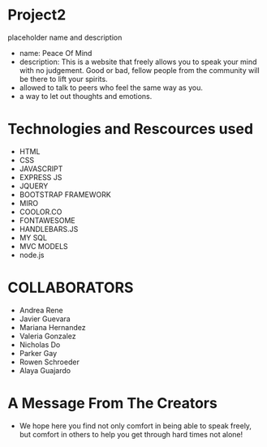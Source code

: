 # Project2
placeholder name and description
- name: Peace Of Mind
- description: This is a website that freely allows you to speak your mind with no judgement. Good or bad, fellow people from the community will be there to lift your spirits. 
- allowed to talk to peers who feel the same way as you.
- a way to let out thoughts and emotions.
# Technologies and Rescources used 
- HTML
- CSS
- JAVASCRIPT
- EXPRESS JS
- JQUERY
- BOOTSTRAP FRAMEWORK
- MIRO 
- COOLOR.CO
- FONTAWESOME 
- HANDLEBARS.JS
- MY SQL
- MVC MODELS
- node.js 
# COLLABORATORS
- Andrea Rene 
- Javier Guevara
- Mariana Hernandez 
- Valeria Gonzalez 
- Nicholas Do 
- Parker Gay 
- Rowen Schroeder 
- Alaya Guajardo 
# A Message From The Creators
- We hope here you find not only comfort in being able to speak freely, but comfort in others to help you get through hard times not alone!